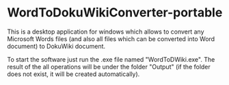 # WordToDokuWikiConverter-portable

This is a desktop application for windows which allows to convert any Microsoft Words files (and also all files which can be converted into Word document) to DokuWiki document.

To start the software just run the .exe file named "WordToDWiki.exe".
The result of the all operations will be under the folder "Output" (if the folder does not exist, it will be created automatically).
